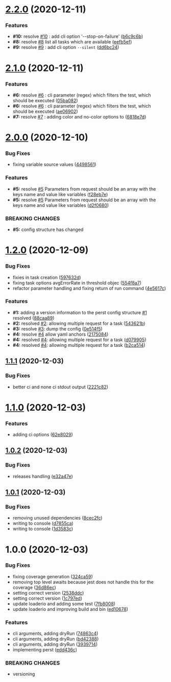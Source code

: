 # [2.2.0](https://github.com/DasRed/perst/compare/v2.1.0...v2.2.0) (2020-12-11)


### Features

* **#10:** resolve [#10](https://github.com/DasRed/perst/issues/10) : add cli option '--stop-on-failure' ([b6c9c6b](https://github.com/DasRed/perst/commit/b6c9c6ba5c604890f245525cb17a46564393584d))
* **#8:** resolve [#8](https://github.com/DasRed/perst/issues/8) list all tasks which are available ([eefb5ef](https://github.com/DasRed/perst/commit/eefb5ef60acb7a1b174d4c2c79882659d9f3b0ef))
* **#9:** resolve [#9](https://github.com/DasRed/perst/issues/9) : add cli option `--silent` ([dd6bc24](https://github.com/DasRed/perst/commit/dd6bc245db6598a4219ccd9d43f75ec2a1fba5d7))

# [2.1.0](https://github.com/DasRed/perst/compare/v2.0.0...v2.1.0) (2020-12-11)


### Features

* **#6:** resolve [#6](https://github.com/DasRed/perst/issues/6) : cli parameter (regex) which filters the test, which should be executed ([05ba082](https://github.com/DasRed/perst/commit/05ba082fd9b8ee79305cfe84aeb1656009c804bc))
* **#6:** resolve [#6](https://github.com/DasRed/perst/issues/6) : cli parameter (regex) which filters the test, which should be executed ([ae06902](https://github.com/DasRed/perst/commit/ae06902a2e1ead39d044c84d20ae278b188c3acc))
* **#7:** resolve [#7](https://github.com/DasRed/perst/issues/7) : adding color and no-color options to ([6818e7d](https://github.com/DasRed/perst/commit/6818e7dcca6ef17149887c205115a2ef3091744e))

# [2.0.0](https://github.com/DasRed/perst/compare/v1.2.0...v2.0.0) (2020-12-10)


### Bug Fixes

* fixing variable source values ([4498561](https://github.com/DasRed/perst/commit/4498561b1e482c3c4cad384bf64709d10c48fb1e))


### Features

* **#5:** resolve [#5](https://github.com/DasRed/perst/issues/5) Parameters from request should be an array with the keys name and value like variables ([f28eb7e](https://github.com/DasRed/perst/commit/f28eb7edcadc8e1dfc19797d0482033b500ceb58))
* **#5:** resolve [#5](https://github.com/DasRed/perst/issues/5) Parameters from request should be an array with the keys name and value like variables ([d2f0680](https://github.com/DasRed/perst/commit/d2f0680d24f7c8c2700797e5f589cd49150879df))


### BREAKING CHANGES

* **#5:** config structure has changed

# [1.2.0](https://github.com/DasRed/perst/compare/v1.1.1...v1.2.0) (2020-12-09)


### Bug Fixes

* fixies in task creation ([597632d](https://github.com/DasRed/perst/commit/597632d106595756f32b383c9dc527c944aa1d57))
* fixing task options avgErrorRate in threshold objec ([554f8a7](https://github.com/DasRed/perst/commit/554f8a7a7f19f6bdce3a7adb8a208ab6574af0d8))
* refactor parameter handling and fixing return of run command ([4e5617c](https://github.com/DasRed/perst/commit/4e5617c282139e6c8f3fb5cd984f1dbcbe59cd02))


### Features

* **#1:** adding a version information to the perst config structure [#1](https://github.com/DasRed/perst/issues/1) resolved ([88caa89](https://github.com/DasRed/perst/commit/88caa89dde802eea9081d0fef3ca42c8629d5e3b))
* **#2:** resolved [#2](https://github.com/DasRed/perst/issues/2): allowing multiple request for a task ([543621b](https://github.com/DasRed/perst/commit/543621b419a38ff6b5fc384e5207e06948a51970))
* **#3:** resolve [#3](https://github.com/DasRed/perst/issues/3): dump the config ([0e514f5](https://github.com/DasRed/perst/commit/0e514f5815d91a8859c75626f40c1f87bceb16e6))
* **#4:** resolve [#4](https://github.com/DasRed/perst/issues/4) allow yaml anchors ([2175084](https://github.com/DasRed/perst/commit/217508472e86aeff90be2978cc8d846db6444601))
* **#4:** resolved [#4](https://github.com/DasRed/perst/issues/4): allowing multiple request for a task ([d079905](https://github.com/DasRed/perst/commit/d079905c910774dbfde12ab7cd6d686bfad5e8dc))
* **#4:** resolved [#4](https://github.com/DasRed/perst/issues/4): allowing multiple request for a task ([b2ca514](https://github.com/DasRed/perst/commit/b2ca5142d1c28175e529ccfea751af02e2710b7a))

## [1.1.1](https://github.com/DasRed/perst/compare/v1.1.0...v1.1.1) (2020-12-03)


### Bug Fixes

* better ci and none ci stdout output ([2221c82](https://github.com/DasRed/perst/commit/2221c82887f43c1ff1723806dc76d9b627270b6c))

# [1.1.0](https://github.com/DasRed/perst/compare/v1.0.2...v1.1.0) (2020-12-03)


### Features

* adding ci options ([62e8029](https://github.com/DasRed/perst/commit/62e8029729b378c7e2d25f3b990b10dba0dc958f))

## [1.0.2](https://github.com/DasRed/perst/compare/v1.0.1...v1.0.2) (2020-12-03)


### Bug Fixes

* releases handling ([e32a47e](https://github.com/DasRed/perst/commit/e32a47eb9c7450f4f8c30ac72ecfb20d93aa8ca6))

## [1.0.1](https://github.com/DasRed/perst/compare/v1.0.0...v1.0.1) (2020-12-03)


### Bug Fixes

* removing unused dependencies ([8cec2fc](https://github.com/DasRed/perst/commit/8cec2fccb9954dc67365100190f32db9044a9b9a))
* writing to console ([d7855ca](https://github.com/DasRed/perst/commit/d7855ca88fb11e176b73ab9353176f64306405d2))
* writing to console ([1d3583c](https://github.com/DasRed/perst/commit/1d3583c984f2f68571e50b89da861d948bbf2f88))

# 1.0.0 (2020-12-03)


### Bug Fixes

* fixing coverage generation ([324ca59](https://github.com/DasRed/perst/commit/324ca595bc4434cdfa48f7178dfff0b8f815c9b1))
* removing top level awaits because jest does not handle this for the coverage ([36d86ec](https://github.com/DasRed/perst/commit/36d86ecdceec811c10c07ceb75a250295450a1b3))
* setting correct version ([2538ddc](https://github.com/DasRed/perst/commit/2538ddc67a4c3d9ab206f4ec5c913be460c7b97a))
* setting correct version ([1c797ed](https://github.com/DasRed/perst/commit/1c797ed533408eaab902ae462b9a99bbfa3bf10e))
* update loaderio and adding some test ([7fb8008](https://github.com/DasRed/perst/commit/7fb8008fee7329fbfd53a66c78c217f8edea2e89))
* update loaderio and improving build and bin ([ed10678](https://github.com/DasRed/perst/commit/ed106785256133dda29749ad984a7e9f06308bee))


### Features

* cli arguments, adding dryRun ([74863c4](https://github.com/DasRed/perst/commit/74863c40ef65d0acf97a0067c7f483078820e403))
* cli arguments, adding dryRun ([bd42388](https://github.com/DasRed/perst/commit/bd4238810cd62e9eda08b3571810a7c03ad3c17e))
* cli arguments, adding dryRun ([3939714](https://github.com/DasRed/perst/commit/39397143595b031f7bd9d02f4ea6636545523e1e))
* implementing perst ([edd436c](https://github.com/DasRed/perst/commit/edd436ca1909ebf2602d47146b60419e887a12a2))


### BREAKING CHANGES

* versioning
